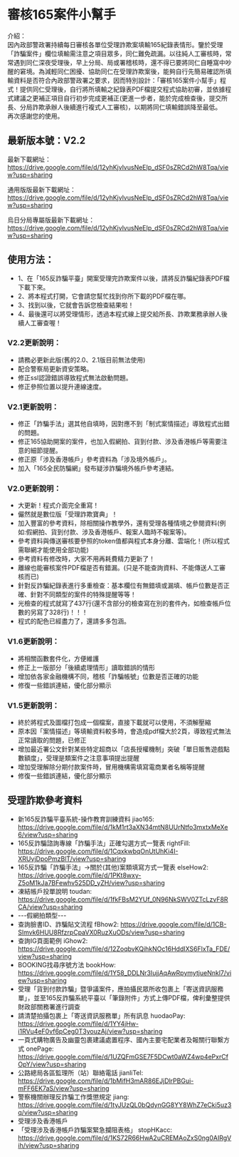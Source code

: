 # 審核165案件小幫手


介紹：<br>
因內政部警政署持續每日審核各單位受理詐欺案填輸165紀錄表情形。鑒於受理「詐騙案件」欄位填輸需注意之項目眾多，同仁難免疏漏。以往純人工審核時，常常遇到同仁深夜受理後，早上分局、局或署稽核時，還不得已要將同仁自睡窩中吵醒的窘境。為減輕同仁困擾、協助同仁在受理詐欺案後，能夠自行先簡易確認所填輸資料是否符合內政部警政署之要求，因而特別設計：「審核165案件小幫手」程式！提供同仁受理後，自行將所填輸之紀錄表PDF檔提交程式協助初審，並依據程式建議之更補正項目自行初步完成更補正(更進一步者，能於完成檢查後，提交所長、分局詐欺承辦人後續進行複式人工審核)，以期將同仁填輸錯誤降至最低。<br>
再次感謝您的使用。<br>

## 最新版本號：V2.2<br>

最新下載網址：https://drive.google.com/file/d/12yhKjvlvusNeEIp_dSF0sZRCd2hW8Tqa/view?usp=sharing<br>

通用版版最新下載網址：https://drive.google.com/file/d/12yhKjvlvusNeEIp_dSF0sZRCd2hW8Tqa/view?usp=sharing<br>

烏日分局專屬版最新下載網址：https://drive.google.com/file/d/12yhKjvlvusNeEIp_dSF0sZRCd2hW8Tqa/view?usp=sharing<br>

## 使用方法：<br>

* 1、在「165反詐騙平臺」開案受理完詐欺案件以後，請將反詐騙紀錄表PDF檔下載下來。<br>
* 2、將本程式打開，它會請您幫忙找到你所下載的PDF檔在哪。<br>
* 3、找到以後，它就會告訴您檢查結果啦！<br>
* 4、最後還可以將受理情形，透過本程式線上提交給所長、詐欺業務承辦人後續人工審查喔！<br>

### V2.2更新說明：
* 請務必更新此版(舊的2.0、2.1版目前無法使用)
* 配合警察局更新資安策略。
* 修正ssl認證錯誤導致程式無法啟動問題。
* 修正參照位置以提升連線速度。

### V2.1更新說明：
* 修正「詐騙手法」選其他自填時，因對應不到「制式案情描述」導致程式出錯的問題。
* 修正165協助開案的案件，也加入假網拍、貨到付款、涉及香港帳戶等需要注意的細節提醒。
* 修正原「涉及香港帳戶」參考資料為「涉及境外帳戶」。
* 加入「165全民防騙網」發布疑涉詐騙境外帳戶參考連結。

### V2.0更新說明：
* 大更新！程式介面完全重寫！
* 儼然就是數位版「受理詐欺寶典」！
* 加入豐富的參考資料，除相關操作教學外，還有受理各種情境之參閱資料(例如:假網拍、貨到付款、涉及香港帳戶、報案人臨時不報案等)。
* 參考資料與傳送審核要參照的token值都與程式本身分離、雲端化！(所以程式需聯網才能使用全部功能)
* 參考資料有修改時，大家不用再耗費精力更新了！
* 離線也能審核案件PDF檔是否有錯漏。(只是不能查詢資料、不能傳送人工審核而已)
* 針對反詐騙紀錄表進行多重檢查：基本欄位有無錯填或漏填、帳戶位數是否正確、針對不同類型的案件的特殊提醒等等！
* 光檢查的程式就寫了437行(還不含部分的檢查寫在別的套件內，如檢查帳戶位數的另寫了328行)！！！
* 程式的配色已經盡力了，還請多多包涵。

### V1.6更新說明：
* 將相關函數套件化，方便維護
* 修正上一版部分「後續處理情形」讀取錯誤的情形
* 增加依各家金融機構不同，稽核「詐騙帳號」位數是否正確的功能
* 修復一些錯誤連結，優化部分顯示

### V1.5更新說明：
* 終於將程式及圖檔打包成一個檔案，直接下載就可以使用，不須解壓縮
* 原本因「案情描述」等填輸資料較多時，會造成pdf檔大於2頁，導致程式無法正常讀取的問題，已修正
* 增加最近署公文針對某些特定超商以「店長授權機制」突破「單日販售遊戲點數額度」，受理是類案件之注意事項提出提醒
* 增加受理解除分期付款案件時，冒用機構需填寫電商業者名稱等提醒
* 修復一些錯誤連結，優化部分顯示

## 受理詐欺參考資料
* 新165反詐騙平臺系統-操作教育訓練資料 jiao165: https://drive.google.com/file/d/1kM1rt3aXN34mtN8UUrNtfo3mxtxMeXe6/view?usp=sharing
* 165反詐騙諮詢專線「詐騙手法」正確勾選方式一覽表 rightFill: https://drive.google.com/file/d/1CqxkwbqOnUtUhKi4I-XRUvjDpoPmzBlT/view?usp=sharing
* 165反詐騙「詐騙手法」→關於(其他)案類填寫方式一覽表 elseHow2: https://drive.google.com/file/d/1PKt8wxy-Z5oM1kJa7BFewhv525DD_yZH/view?usp=sharing
* 凍結帳戶投單說明 toudan: https://drive.google.com/file/d/1fkFBsM2YUf_0N96NkSWV0ZTcLzvF8RCA/view?usp=sharing
* ---假網拍類型---
* 查詢臉書ID、詐騙貼文流程 fBhow2: https://drive.google.com/file/d/1CB-Slmvk6HUU8RfzrpCpaVX0RuzXuODs/view?usp=sharing
* 查詢IG頁面範例 iGhow2: https://drive.google.com/file/d/12ZoqbvKQihkNOc16HddIXS6FlxTa_FDE/view?usp=sharing
* BOOKING找尋序號方法 bookHow: https://drive.google.com/file/d/1Y58_DDLNr3IujjAqAwRpymytjueNnkl7/view?usp=sharing
* 受理「貨到付款詐騙」暨爭議案件，應拍攝民眾所收包裹上「寄送資訊服務單」，並至165反詐騙系統平臺以「筆錄附件」方式上傳PDF檔，俾利彙整提供財政部關務署進行調查 
* 請清楚拍攝包裹上「寄送資訊服務單」所有訊息 huodaoPay: https://drive.google.com/file/d/1YY4jHw-i1RVu4eF0vf6pCeg0T3youzAj/view?usp=sharing
* 一頁式購物廣告及幽靈包裹建議處置程序、國內主要宅配業者及報關行聯繫方式 onePage: https://drive.google.com/file/d/1UZQFmGSE7F5DCwt0aWZ4wp4ePxrCfOpY/view?usp=sharing
* 公路總局各區監理所（站）聯絡電話 jianliTel: https://drive.google.com/file/d/1bMifH3mAR86EJjDlrPBGui-mFF6EK7aS/view?usp=sharing
* 警察機關辦理反詐騙工作獎懲規定 jiang: https://drive.google.com/file/d/1tyJUzQL0bQdynGG8YY8WhZ7eCki5uz3q/view?usp=sharing
* 受理涉及香港帳戶
* 「受理涉及香港帳戶詐騙案緊急攔阻表格」 stopHKacc: https://drive.google.com/file/d/1KS72R66HwA2uCREMAoZxS0ng0AIRgVih/view?usp=sharing
